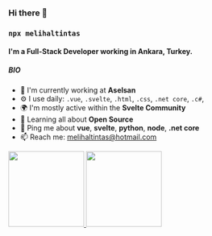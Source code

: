 ### Hi there 👋

### `npx melihaltintas`

#### I'm a Full-Stack Developer working in Ankara, Turkey.

##### BIO

- 🏢 I'm currently working at **Aselsan**
- ⚙️ I use daily: `.vue`, `.svelte`, `.html`, `.css`, `.net core`, `.c#`,
- 🌍 I'm mostly active within the **Svelte Community**
- 🌱 Learning all about **Open Source**
- 💬 Ping me about **vue**, **svelte**, **python**, **node**, **.net core**
- 📫 Reach me: [melihaltintas@hotmail.com]([melihaltintas@hotmail.com)

<a href="https://github.com/melihaltintas">
  <img height="150" src="https://github-readme-stats.vercel.app/api?username=melihaltintas&show_icons=true&theme=dark&include_all_commits=true&count_private=true"/>
  <img height="150" src="https://github-readme-stats.vercel.app/api/top-langs/?username=melihaltintas&theme=dark"/>
</a>

